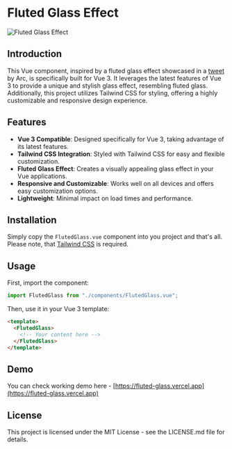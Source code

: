 # Fluted Glass Effect

![Fluted Glass Effect](/demo.gif "Fluted Glass Effect")

## Introduction

This Vue component, inspired by a fluted glass effect showcased in a [tweet](https://twitter.com/arcinternet/status/1736782043202089154) by Arc, is specifically built for Vue 3. It leverages the latest features of Vue 3 to provide a unique and stylish glass effect, resembling fluted glass. Additionally, this project utilizes Tailwind CSS for styling, offering a highly customizable and responsive design experience.

## Features

- **Vue 3 Compatible**: Designed specifically for Vue 3, taking advantage of its latest features.
- **Tailwind CSS Integration**: Styled with Tailwind CSS for easy and flexible customization.
- **Fluted Glass Effect**: Creates a visually appealing glass effect in your Vue applications.
- **Responsive and Customizable**: Works well on all devices and offers easy customization options.
- **Lightweight**: Minimal impact on load times and performance.

## Installation

Simply copy the `FlutedGlass.vue` component into you project and that's all. Please note, that [Tailwind CSS](https://tailwindcss.com) is required.

## Usage

First, import the component:

```js
import FlutedGlass from "./components/FlutedGlass.vue";
```

Then, use it in your Vue 3 template:

```html
<template>
  <FlutedGlass>
    <!-- Your content here -->
  </FlutedGlass>
</template>
```

## Demo

You can check working demo here - [https://fluted-glass.vercel.app](https://fluted-glass.vercel.app)

## License

This project is licensed under the MIT License - see the LICENSE.md file for details.
